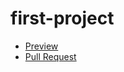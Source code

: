 # first-project

   - [Preview](https://TarasChaban.github.io/first-project/)
   - [Pull Request](https://github.com/TarasChaban/first-project/pull/1/files)
